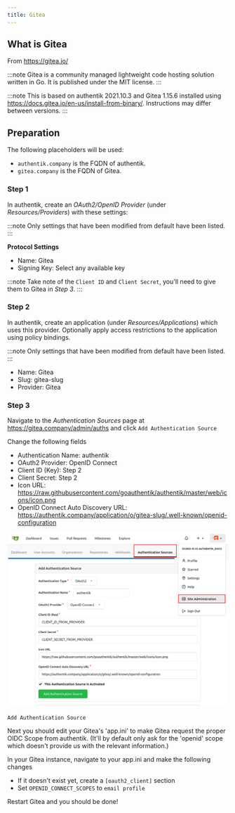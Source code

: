 ```yaml
---
title: Gitea
---
```


## What is Gitea

From https://gitea.io/

:::note
Gitea is a community managed lightweight code hosting solution written in Go. It is published under the MIT license.
:::

:::note
This is based on authentik 2021.10.3 and Gitea 1.15.6 installed using https://docs.gitea.io/en-us/install-from-binary/. Instructions may differ between versions.
:::

## Preparation

The following placeholders will be used:

- `authentik.company` is the FQDN of authentik.
- `gitea.company` is the FQDN of Gitea.

### Step 1

In authentik, create an _OAuth2/OpenID Provider_ (under _Resources/Providers_) with these settings:

:::note
Only settings that have been modified from default have been listed.
:::

**Protocol Settings**

- Name: Gitea
- Signing Key: Select any available key

:::note
Take note of the `Client ID` and `Client Secret`, you'll need to give them to Gitea in _Step 3_.
:::

### Step 2

In authentik, create an application (under _Resources/Applications_) which uses this provider. Optionally apply access restrictions to the application using policy bindings.

:::note
Only settings that have been modified from default have been listed.
:::

- Name: Gitea
- Slug: gitea-slug
- Provider: Gitea

### Step 3

Navigate to the _Authentication Sources_ page at https://gitea.company/admin/auths and click `Add Authentication Source`

Change the following fields

- Authentication Name: authentik
- OAuth2 Provider: OpenID Connect
- Client ID (Key): Step 2
- Client Secret: Step 2
- Icon URL: https://raw.githubusercontent.com/goauthentik/authentik/master/web/icons/icon.png
- OpenID Connect Auto Discovery URL: https://authentik.company/application/o/gitea-slug/.well-known/openid-configuration

![](./gitea1.png)

`Add Authentication Source`

Next you should edit your Gitea's 'app.ini' to make Gitea request the proper OIDC Scope from authentik. (It'll by default only ask for the 'openid' scope which doesn't provide us with the relevant information.)

In your Gitea instance, navigate to your app.ini and make the following changes

- If it doesn't exist yet, create a `[oauth2_client]` section
- Set `OPENID_CONNECT_SCOPES` to `email profile`

Restart Gitea and you should be done!
